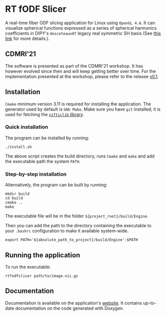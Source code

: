 # RT fODF Slicer
A real-time fiber ODF slicing application for Linux using `OpenGL 4.6`. It can visualize spherical functions expressed as a series of spherical harmonics coefficients in DIPY's `descoteaux07` legacy real symmetric SH basis (See [this link](https://dipy.org/documentation/1.4.1./theory/sh_basis/) for more details.).

## CDMRI'21
The software is presented as part of the CDMRI'21 workshop. It has however evolved since then and will keep getting better over time. For the implementation presented at the workshop, please refer to the release [v0.1](https://github.com/CHrlS98/RTfODFSlicer/releases/tag/v0.1).

## Installation

`Cmake` minimum version 3.11 is required for installing the application. The generator used by default is `GNU Make`. Make sure you have `git` installed; it is used for fetching the [`nifticlib` library](https://github.com/NIFTI-Imaging/nifti_clib).


### Quick installation
The program can be installed by running:
```
./install.sh
```
The above script creates the build directory, runs `Cmake` and `make` and add the executable path the system `PATH`.

### Step-by-step installation
Alternatively, the program can be built by running:
```
mkdir build
cd build
cmake ..
make
```

The executable file will be in the folder `${project_root}/build/Engine`.

Then you can add the path to the directory containing the executable to your `.bashrc` configuration to make it available system-wide.

```
export PATH='${absolute_path_to_project}/build/Engine':$PATH
```

## Running the application
To run the executable:
```
rtfodfslicer path/to/image.nii.gz
```

## Documentation
Documentation is available on the application's [website](https://chrls98.github.io/RTfODFSlicer/html/index.html). It contains up-to-date documentation on the code generated with Doxygen.